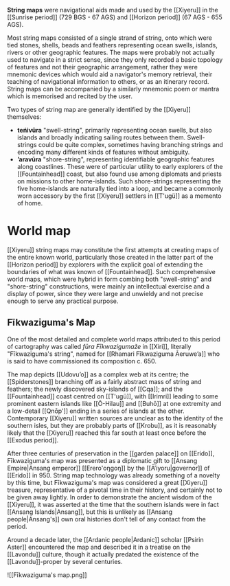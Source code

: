 **String maps** were navigational aids made and used by the [[Xiyeru]] in the [[Sunrise period]] (729 BGS - 67 AGS) and [[Horizon period]] (67 AGS - 655 AGS).

Most string maps consisted of a single strand of string, onto which were tied stones, shells, beads and feathers representing ocean swells, islands, rivers or other geographic features. The maps were probably not actually used to navigate in a strict sense, since they only recorded a basic topology of features and not their geographic arrangement, rather they were mnemonic devices which would aid a navigator's memory retrieval, their teaching of navigational information to others, or as an itinerary record. String maps can be accompanied by a similarly mnemonic poem or mantra which is memorised and recited by the user.

Two types of string map are generally identified by the [[Xiyeru]] themselves:
- **teńivūra** "swell-string", primarily representing ocean swells, but also islands and broadly indicating sailing routes between them. Swell-strings could be quite complex, sometimes having branching strings and encoding many different kinds of features without ambiguity.
- **ʼaravūra** "shore-string", representing identifiable geographic features along coastlines. These were of particular utility to early explorers of the [[Fountainhead]] coast, but also found use among diplomats and priests on missions to other home-islands. Such shore-strings representing the five home-islands are naturally tied into a loop, and became a commonly worn accessory by the first [[Xiyeru]] settlers in [[T'ugü]] as a memento of home.
# World map
[[Xiyeru]] string maps may constitute the first attempts at creating maps of the entire known world, particularly those created in the latter part of the [[Horizon period]] by explorers with the explicit goal of extending the boundaries of what was known of [[Fountainhead]]. Such comprehensive world maps, which were hybrid in form combing both "swell-string" and "shore-string" constructions, were mainly an intellectual exercise and a display of power, since they were large and unwieldy and not precise enough to serve any practical purpose.
## Fīkwaziguma's Map
One of the most detailed and complete world maps attributed to this period of cartography was called *fūra Fīkwazigumaže* in [[Xiri]], literally "Fīkwaziguma's string", named for [[Rhamari Fīkwaziguma Āeruweʼa]] who is said to have commissioned its composition c. 650.

The map depicts [[Udovuʼo]] as a complex web at its centre; the [[Spiderstones]] branching off as a fairly abstract mass of string and feathers; the newly discovered sky-islands of [[Cqa]]; and the [[Fountainhead]] coast centred on [[T'ugü]], with [[Irimri]] leading to some prominent eastern islands like [[Ō-Hilau]] and [[Buhō]] at one extremity and a low-detail [[Qnōp']] ending in a series of islands at the other. Contemporary [[Xiyeru]] written sources are unclear as to the identity of the southern isles, but they are probably parts of [[Krobu]], as it is reasonably likely that the [[Xiyeru]] reached this far south at least once before the [[Exodus period]].

After three centuries of preservation in the [[garden palace]] on [[Erido]], Fīkwaziguma's map was presented as a diplomatic gift to [[Ansang Empire|Ansang emperor]] [[Erero'oŋgoŋ]] by the [[Āʼiyoru|governor]] of [[Erido]] in 950. String map technology was already something of a novelty by this time, but Fīkwaziguma's map was considered a great [[Xiyeru]] treasure, representative of a pivotal time in their history, and certainly not to be given away lightly. In order to demonstrate the ancient wisdom of the [[Xiyeru]], it was asserted at the time that the southern islands were in fact [[Ansang Islands|Ansang]], but this is unlikely as [[Ansang people|Ansang's]] own oral histories don't tell of any contact from the period.

Around a decade later, the [[Ardanic people|Ardanic]] scholar [[Psirin Aster]] encountered the map and described it in a treatise on the [[Lavondu]] culture, though it actually predated the existence of the [[Lavondu]]-proper by several centuries.

![[Fīkwaziguma's map.png]]